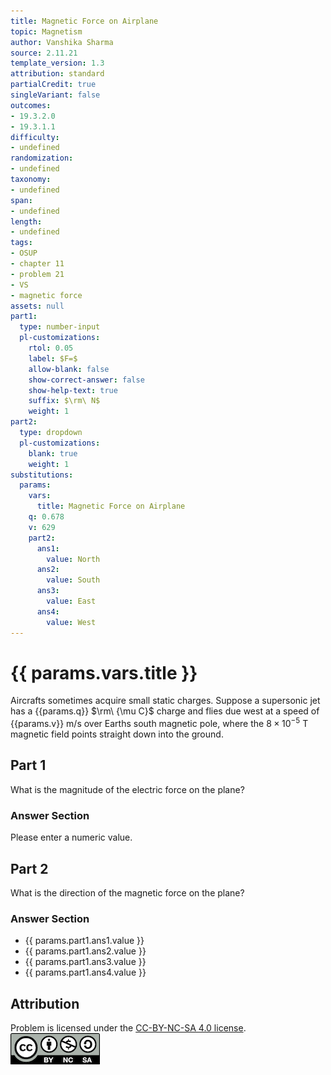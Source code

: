 ```yaml
---
title: Magnetic Force on Airplane
topic: Magnetism
author: Vanshika Sharma
source: 2.11.21
template_version: 1.3
attribution: standard
partialCredit: true
singleVariant: false
outcomes:
- 19.3.2.0
- 19.3.1.1
difficulty:
- undefined
randomization:
- undefined
taxonomy:
- undefined
span:
- undefined
length:
- undefined
tags:
- OSUP
- chapter 11
- problem 21
- VS
- magnetic force
assets: null
part1:
  type: number-input
  pl-customizations:
    rtol: 0.05
    label: $F=$
    allow-blank: false
    show-correct-answer: false
    show-help-text: true
    suffix: $\rm\ N$
    weight: 1
part2:
  type: dropdown
  pl-customizations:
    blank: true
    weight: 1
substitutions:
  params:
    vars:
      title: Magnetic Force on Airplane
    q: 0.678
    v: 629
    part2:
      ans1:
        value: North
      ans2:
        value: South
      ans3:
        value: East
      ans4:
        value: West
---
```

# {{ params.vars.title }}
Aircrafts sometimes acquire small static charges. Suppose a supersonic jet has a {{params.q}} $\rm\ {\mu C}$ charge and flies due west at a speed of {{params.v}} $\textrm{ m/s}$ over Earths south magnetic pole, where the $\mathrm{8 \times 10^{-5}} \textrm{ T}$ magnetic field points straight down into the ground.

## Part 1

What is the magnitude of the electric force on the plane?

### Answer Section

Please enter a numeric value.

## Part 2

What is the direction of the magnetic force on the plane?

### Answer Section

- {{ params.part1.ans1.value }}
- {{ params.part1.ans2.value }}
- {{ params.part1.ans3.value }}
- {{ params.part1.ans4.value }}

## Attribution

Problem is licensed under the [CC-BY-NC-SA 4.0 license](https://creativecommons.org/licenses/by-nc-sa/4.0/).<br> ![The Creative Commons 4.0 license requiring attribution-BY, non-commercial-NC, and share-alike-SA license.](https://raw.githubusercontent.com/firasm/bits/master/by-nc-sa.png)